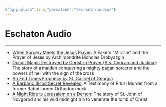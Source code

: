 ```yaml
---
{"dg-publish":true,"permalink":"/eschaton-audio/"}
---
```



# Eschaton Audio
---
- [When Sorcery Meets the Jesus Prayer](https://thereversion.co/p/when-sorcery-meets-the-jesus-prayer): A Fakir's "Miracle" and the Prayer of Jesus by Archimandrite Nicholas Drobyazgin
- [Occult Magic Destroyed by Christian Prayer (Sts. Cyprian and Justina)](https://thereversion.co/p/occult-magic-destroyed-by-christian): The story of a maiden conquering a mighty pagan sorcerer and the powers of hell with the sign of the cross
- [An End Times Prophecy by St. Gabriel of Georgia](https://thereversion.co/p/an-end-times-prophecy-by-st-gabriel)
- [A Barbaric Blood Secret Revealed](https://thereversion.co/p/the-neophyte-book): A Testimony of Ritual Murder from a former Rabbi turned Orthodox monk
- [A Night Ride to Jerusalem on a Demon](https://thereversion.co/p/a-night-ride-to-jerusalem-on-a-demon): The story of St. John of Novgorod and his wild midnight trip to venerate the tomb of Christ